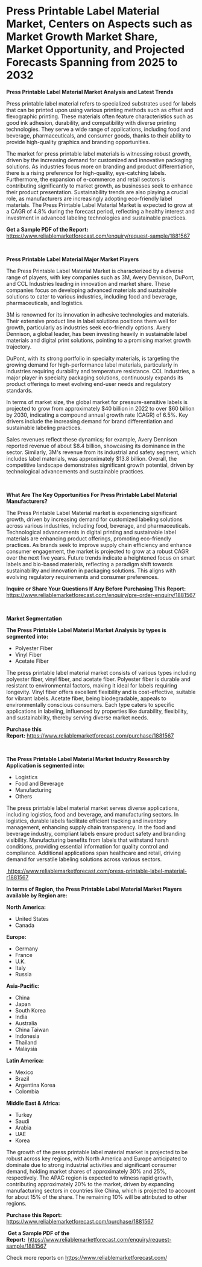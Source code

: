 <p><h1>Press Printable Label Material Market, Centers on Aspects such as Market Growth Market Share, Market Opportunity, and Projected Forecasts Spanning from 2025 to 2032</h1></p><p><strong>Press Printable Label Material Market Analysis and Latest Trends</strong></p>
<p><p>Press printable label material refers to specialized substrates used for labels that can be printed upon using various printing methods such as offset and flexographic printing. These materials often feature characteristics such as good ink adhesion, durability, and compatibility with diverse printing technologies. They serve a wide range of applications, including food and beverage, pharmaceuticals, and consumer goods, thanks to their ability to provide high-quality graphics and branding opportunities.</p><p>The market for press printable label materials is witnessing robust growth, driven by the increasing demand for customized and innovative packaging solutions. As industries focus more on branding and product differentiation, there is a rising preference for high-quality, eye-catching labels. Furthermore, the expansion of e-commerce and retail sectors is contributing significantly to market growth, as businesses seek to enhance their product presentation. Sustainability trends are also playing a crucial role, as manufacturers are increasingly adopting eco-friendly label materials. The Press Printable Label Material Market is expected to grow at a CAGR of 4.8% during the forecast period, reflecting a healthy interest and investment in advanced labeling technologies and sustainable practices.</p></p>
<p><strong>Get a Sample PDF of the Report:&nbsp;</strong> <a href="https://www.reliablemarketforecast.com/enquiry/request-sample/1881567?utm_campaign=2260&utm_medium=2&utm_source=Github&utm_content=ia&utm_term=04022025&utm_id=press-printable-label-material">https://www.reliablemarketforecast.com/enquiry/request-sample/1881567</a></p>
<p>&nbsp;</p>
<p><strong>Press Printable Label Material Major Market Players</strong></p>
<p><p>The Press Printable Label Material Market is characterized by a diverse range of players, with key companies such as 3M, Avery Dennison, DuPont, and CCL Industries leading in innovation and market share. These companies focus on developing advanced materials and sustainable solutions to cater to various industries, including food and beverage, pharmaceuticals, and logistics.</p><p>3M is renowned for its innovation in adhesive technologies and materials. Their extensive product line in label solutions positions them well for growth, particularly as industries seek eco-friendly options. Avery Dennison, a global leader, has been investing heavily in sustainable label materials and digital print solutions, pointing to a promising market growth trajectory.</p><p>DuPont, with its strong portfolio in specialty materials, is targeting the growing demand for high-performance label materials, particularly in industries requiring durability and temperature resistance. CCL Industries, a major player in specialty packaging solutions, continuously expands its product offerings to meet evolving end-user needs and regulatory standards.</p><p>In terms of market size, the global market for pressure-sensitive labels is projected to grow from approximately $40 billion in 2022 to over $60 billion by 2030, indicating a compound annual growth rate (CAGR) of 6.5%. Key drivers include the increasing demand for brand differentiation and sustainable labeling practices.</p><p>Sales revenues reflect these dynamics; for example, Avery Dennison reported revenue of about $8.4 billion, showcasing its dominance in the sector. Similarly, 3M's revenue from its industrial and safety segment, which includes label materials, was approximately $13.8 billion. Overall, the competitive landscape demonstrates significant growth potential, driven by technological advancements and sustainable practices.</p></p>
<p>&nbsp;</p>
<p><strong>What Are The Key Opportunities For Press Printable Label Material Manufacturers?</strong></p>
<p><p>The Press Printable Label Material market is experiencing significant growth, driven by increasing demand for customized labeling solutions across various industries, including food, beverage, and pharmaceuticals. Technological advancements in digital printing and sustainable label materials are enhancing product offerings, promoting eco-friendly practices. As brands seek to improve supply chain efficiency and enhance consumer engagement, the market is projected to grow at a robust CAGR over the next five years. Future trends indicate a heightened focus on smart labels and bio-based materials, reflecting a paradigm shift towards sustainability and innovation in packaging solutions. This aligns with evolving regulatory requirements and consumer preferences.</p></p>
<p><strong>Inquire or Share Your Questions If Any Before Purchasing This Report:</strong> <a href="https://www.reliablemarketforecast.com/enquiry/pre-order-enquiry/1881567?utm_campaign=2260&utm_medium=2&utm_source=Github&utm_content=ia&utm_term=04022025&utm_id=press-printable-label-material">https://www.reliablemarketforecast.com/enquiry/pre-order-enquiry/1881567</a></p>
<p>&nbsp;</p>
<p><strong>Market Segmentation</strong></p>
<p><strong>The Press Printable Label Material Market Analysis by types is segmented into:</strong></p>
<p><ul><li>Polyester Fiber</li><li>Vinyl Fiber</li><li>Acetate Fiber</li></ul></p>
<p><p>The press printable label material market consists of various types including polyester fiber, vinyl fiber, and acetate fiber. Polyester fiber is durable and resistant to environmental factors, making it ideal for labels requiring longevity. Vinyl fiber offers excellent flexibility and is cost-effective, suitable for vibrant labels. Acetate fiber, being biodegradable, appeals to environmentally conscious consumers. Each type caters to specific applications in labeling, influenced by properties like durability, flexibility, and sustainability, thereby serving diverse market needs.</p></p>
<p><strong>Purchase this Report:&nbsp;</strong><a href="https://www.reliablemarketforecast.com/purchase/1881567?utm_campaign=2260&utm_medium=2&utm_source=Github&utm_content=ia&utm_term=04022025&utm_id=press-printable-label-material">https://www.reliablemarketforecast.com/purchase/1881567</a></p>
<p>&nbsp;</p>
<p><strong>The Press Printable Label Material Market Industry Research by Application is segmented into:</strong></p>
<p><ul><li>Logistics</li><li>Food and Beverage</li><li>Manufacturing</li><li>Others</li></ul></p>
<p><p>The press printable label material market serves diverse applications, including logistics, food and beverage, and manufacturing sectors. In logistics, durable labels facilitate efficient tracking and inventory management, enhancing supply chain transparency. In the food and beverage industry, compliant labels ensure product safety and branding visibility. Manufacturing benefits from labels that withstand harsh conditions, providing essential information for quality control and compliance. Additional applications span healthcare and retail, driving demand for versatile labeling solutions across various sectors.</p></p>
<p><a href="https://www.reliablemarketforecast.com/press-printable-label-material-r1881567?utm_campaign=2260&utm_medium=2&utm_source=Github&utm_content=ia&utm_term=04022025&utm_id=press-printable-label-material">&nbsp;https://www.reliablemarketforecast.com/press-printable-label-material-r1881567</a></p>
<p><strong>In terms of Region, the Press Printable Label Material Market Players available by Region are:</strong></p>
<p>
    <p> <strong> North America: </strong>
        <ul>
            <li>United States</li>
            <li>Canada</li>
        </ul>
        </p> 
    <p> <strong> Europe: </strong>
        <ul>
            <li>Germany</li>
            <li>France</li>
            <li>U.K.</li>
            <li>Italy</li>
            <li>Russia</li>
        </ul>
        </p> 
    <p> <strong> Asia-Pacific: </strong>
        <ul>
            <li>China</li>
            <li>Japan</li>
            <li>South Korea</li>
            <li>India</li>
            <li>Australia</li>
            <li>China Taiwan</li>
            <li>Indonesia</li>
            <li>Thailand</li>
            <li>Malaysia</li>
        </ul>
        </p> 
    <p> <strong> Latin America: </strong>
        <ul>
            <li>Mexico</li>
            <li>Brazil</li>
            <li>Argentina Korea</li>
            <li>Colombia</li>
        </ul>
        </p> 
    <p> <strong> Middle East & Africa: </strong>
        <ul>
            <li>Turkey</li>
            <li>Saudi</li>
            <li>Arabia</li>
            <li>UAE</li>
            <li>Korea</li>
        </ul>
    </p>
    </p>
<p><p>The growth of the press printable label material market is projected to be robust across key regions, with North America and Europe anticipated to dominate due to strong industrial activities and significant consumer demand, holding market shares of approximately 30% and 25%, respectively. The APAC region is expected to witness rapid growth, contributing approximately 20% to the market, driven by expanding manufacturing sectors in countries like China, which is projected to account for about 15% of the share. The remaining 10% will be attributed to other regions.</p></p>
<p><strong>Purchase this Report: </strong><a href="https://www.reliablemarketforecast.com/purchase/1881567?utm_campaign=2260&utm_medium=2&utm_source=Github&utm_content=ia&utm_term=04022025&utm_id=press-printable-label-material">https://www.reliablemarketforecast.com/purchase/1881567</a></p>
<p>&nbsp;<strong>Get a Sample PDF of the Report:&nbsp;&nbsp;</strong><a href="https://www.reliablemarketforecast.com/enquiry/request-sample/1881567?utm_campaign=2260&utm_medium=2&utm_source=Github&utm_content=ia&utm_term=04022025&utm_id=press-printable-label-material">https://www.reliablemarketforecast.com/enquiry/request-sample/1881567</a></p>
<p><strong></strong></p>
<p>Check more reports on <a href="https://www.reliablemarketforecast.com/?utm_campaign=2260&utm_medium=2&utm_source=Github&utm_content=ia&utm_term=04022025&utm_id=press-printable-label-material">https://www.reliablemarketforecast.com/</a></p>